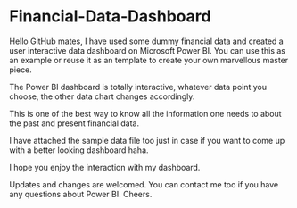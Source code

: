 # Financial-Data-Dashboard
Hello GitHub mates, I have used some dummy financial data and created a user interactive data dashboard on Microsoft Power BI. You can use this as an example or reuse it as an template to create your own marvellous master piece.

The Power BI dashboard is totally interactive, whatever data point you choose, the other data chart changes accordingly.

This is one of the best way to know all the information one needs to about the past and present financial data.

I have attached the sample data file too just in case if you want to come up with a better looking dashboard haha.

I hope you enjoy the interaction with my dashboard. 

Updates and changes are welcomed. You can contact me too if you have any questions about Power BI.
Cheers.
